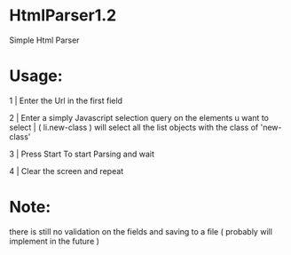 # HtmlParser1.2
Simple Html Parser 

# Usage:

1 | Enter the Url in the first field

2 | Enter a simply Javascript selection query on the elements u want to select
  | ( li.new-class ) will select all the list objects with the class of 'new-class'
  
3 | Press Start To start Parsing and wait

4 | Clear the screen and repeat

# Note:
there is still no validation on the fields and saving to a file ( probably will implement in the future )
